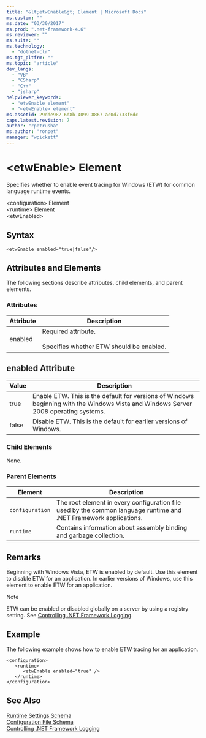 ```yaml
---
title: "&lt;etwEnable&gt; Element | Microsoft Docs"
ms.custom: ""
ms.date: "03/30/2017"
ms.prod: ".net-framework-4.6"
ms.reviewer: ""
ms.suite: ""
ms.technology: 
  - "dotnet-clr"
ms.tgt_pltfrm: ""
ms.topic: "article"
dev_langs: 
  - "VB"
  - "CSharp"
  - "C++"
  - "jsharp"
helpviewer_keywords: 
  - "etwEnable element"
  - "<etwEnable> element"
ms.assetid: 29dde982-6d8b-4099-8867-ad0d7733f6dc
caps.latest.revision: 7
author: "rpetrusha"
ms.author: "ronpet"
manager: "wpickett"
---
```

# &lt;etwEnable&gt; Element
Specifies whether to enable event tracing for Windows (ETW) for common language runtime events.  
  
 \<configuration> Element  
\<runtime> Element  
\<etwEnabled>  
  
## Syntax  
  
```  
<etwEnable enabled="true|false"/>  
```  
  
## Attributes and Elements  
 The following sections describe attributes, child elements, and parent elements.  
  
### Attributes  
  
|Attribute|Description|  
|---------------|-----------------|  
|enabled|Required attribute.<br /><br /> Specifies whether ETW should be enabled.|  
  
## enabled Attribute  
  
|Value|Description|  
|-----------|-----------------|  
|true|Enable ETW. This is the default for versions of Windows beginning with the Windows Vista and Windows Server 2008 operating systems.|  
|false|Disable ETW. This is the default for earlier versions of Windows.|  
  
### Child Elements  
 None.  
  
### Parent Elements  
  
|Element|Description|  
|-------------|-----------------|  
|`configuration`|The root element in every configuration file used by the common language runtime and .NET Framework applications.|  
|`runtime`|Contains information about assembly binding and garbage collection.|  
  
## Remarks  
 Beginning with Windows Vista, ETW is enabled by default. Use this element to disable ETW for an application. In earlier versions of Windows, use this element to enable ETW for an application.  
  
> [!NOTE]
>  ETW can be enabled or disabled globally on a server by using a registry setting. See [Controlling .NET Framework Logging](../../../../../docs/framework/performance/controlling-logging.md).  
  
## Example  
 The following example shows how to enable ETW tracing for an application.  
  
```  
<configuration>  
   <runtime>  
      <etwEnable enabled="true" />  
   </runtime>  
</configuration>  
```  
  
## See Also  
 [Runtime Settings Schema](../../../../../docs/framework/configuring-apps/file-schema/runtime/index.md)   
 [Configuration File Schema](../../../../../docs/framework/configuring-apps/file-schema/index.md)   
 [Controlling .NET Framework Logging](../../../../../docs/framework/performance/controlling-logging.md)